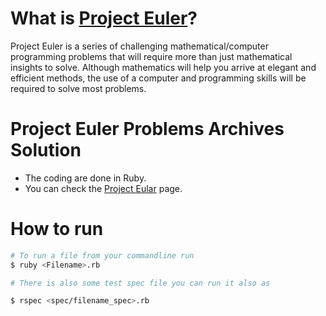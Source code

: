 # What is [Project Euler](https://projecteuler.net/archives)?

Project Euler is a series of challenging mathematical/computer programming problems that will require more than just mathematical insights to solve. Although mathematics will help you arrive at elegant and efficient methods, the use of a computer and programming skills will be required to solve most problems.


# Project Euler Problems Archives Solution

  - The coding are done in Ruby.
  - You can check the [Project Eular](https://projecteuler.net/archives) page.

# How to run 

```sh
# To run a file from your commandline run 
$ ruby <Filename>.rb

# There is also some test spec file you can run it also as 

$ rspec <spec/filename_spec>.rb
```
